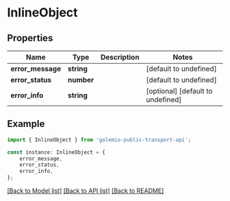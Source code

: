# InlineObject


## Properties

Name | Type | Description | Notes
------------ | ------------- | ------------- | -------------
**error_message** | **string** |  | [default to undefined]
**error_status** | **number** |  | [default to undefined]
**error_info** | **string** |  | [optional] [default to undefined]

## Example

```typescript
import { InlineObject } from 'golemio-public-transport-api';

const instance: InlineObject = {
    error_message,
    error_status,
    error_info,
};
```

[[Back to Model list]](../README.md#documentation-for-models) [[Back to API list]](../README.md#documentation-for-api-endpoints) [[Back to README]](../README.md)
